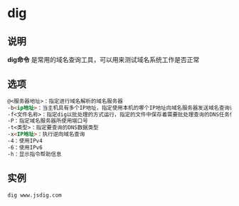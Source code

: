 # **dig**

## 说明

**dig命令** 是常用的域名查询工具，可以用来测试域名系统工作是否正常

## 选项

```markdown
@<服务器地址>：指定进行域名解析的域名服务器
-b<ip地址>：当主机具有多个IP地址，指定使用本机的哪个IP地址向域名服务器发送域名查询请求
-f<文件名称>：指定dig以批处理的方式运行，指定的文件中保存着需要批处理查询的DNS任务信息
-P：指定域名服务器所使用端口号
-t<类型>：指定要查询的DNS数据类型
-x<IP地址>：执行逆向域名查询
-4：使用IPv4
-6：使用IPv6
-h：显示指令帮助信息
```

## 实例

```bash
dig www.jsdig.com

```


